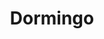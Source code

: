 ---
title: "Dormingo"
url: /ciudad-autonoma-de-buenos-aires/dormingo/
shop: tienda de variedades
---